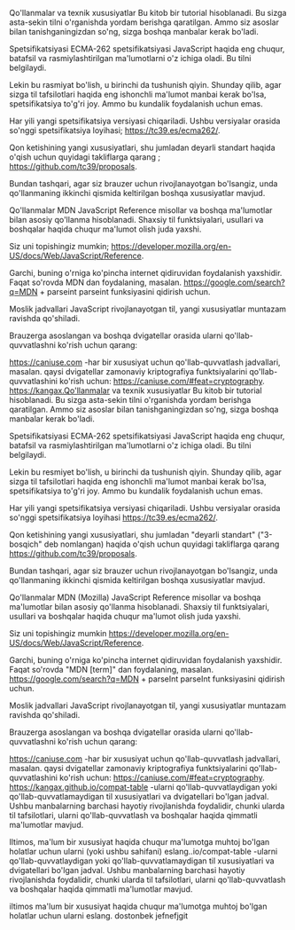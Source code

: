 Qo'llanmalar va texnik xususiyatlar
Bu kitob bir tutorial hisoblanadi. Bu sizga asta-sekin tilni o'rganishda yordam berishga qaratilgan. Ammo siz asoslar bilan tanishganingizdan so'ng, sizga boshqa manbalar kerak bo'ladi.

Spetsifikatsiyasi
ECMA-262 spetsifikatsiyasi JavaScript haqida eng chuqur, batafsil va rasmiylashtirilgan ma'lumotlarni o'z ichiga oladi. Bu tilni belgilaydi.

Lekin bu rasmiyat bo'lish, u birinchi da tushunish qiyin. Shunday qilib, agar sizga til tafsilotlari haqida eng ishonchli ma'lumot manbai kerak bo'lsa, spetsifikatsiya to'g'ri joy. Ammo bu kundalik foydalanish uchun emas.

Har yili yangi spetsifikatsiya versiyasi chiqariladi. Ushbu versiyalar orasida so'nggi spetsifikatsiya loyihasi;
 https://tc39.es/ecma262/.

Qon ketishining yangi xususiyatlari, shu jumladan deyarli standart  haqida o'qish uchun quyidagi takliflarga qarang ;
https://github.com/tc39/proposals.

Bundan tashqari, agar siz brauzer uchun rivojlanayotgan bo'lsangiz, unda qo'llanmaning ikkinchi qismida keltirilgan boshqa xususiyatlar mavjud.

Qo'llanmalar
MDN  JavaScript Reference misollar va boshqa ma'lumotlar bilan asosiy qo'llanma hisoblanadi. Shaxsiy til funktsiyalari, usullari va boshqalar haqida chuqur ma'lumot olish juda yaxshi.

Siz uni topishingiz mumkin;
 https://developer.mozilla.org/en-US/docs/Web/JavaScript/Reference.

Garchi, buning o'rniga ko'pincha internet qidiruvidan foydalanish yaxshidir. Faqat so'rovda MDN  dan foydalaning, masalan. 
https://google.com/search?q=MDN + parseint parseint funksiyasini qidirish uchun.

Moslik jadvallari
JavaScript rivojlanayotgan til, yangi xususiyatlar muntazam ravishda qo'shiladi.

Brauzerga asoslangan va boshqa dvigatellar orasida ularni qo'llab-quvvatlashni ko'rish uchun qarang:

https://caniuse.com -har bir xususiyat uchun qo'llab-quvvatlash jadvallari, masalan. qaysi dvigatellar zamonaviy kriptografiya funktsiyalarini qo'llab-quvvatlashini ko'rish uchun:
 https://caniuse.com/#feat=cryptography.
https://kangax.Qo'llanmalar va texnik xususiyatlar
Bu kitob bir tutorial hisoblanadi. Bu sizga asta-sekin tilni o'rganishda yordam berishga qaratilgan. Ammo siz asoslar bilan tanishganingizdan so'ng, sizga boshqa manbalar kerak bo'ladi.

Spetsifikatsiyasi
ECMA-262 spetsifikatsiyasi JavaScript haqida eng chuqur, batafsil va rasmiylashtirilgan ma'lumotlarni o'z ichiga oladi. Bu tilni belgilaydi.

Lekin bu resmiyet bo'lish, u birinchi da tushunish qiyin. Shunday qilib, agar sizga til tafsilotlari haqida eng ishonchli ma'lumot manbai kerak bo'lsa, spetsifikatsiya to'g'ri joy. Ammo bu kundalik foydalanish uchun emas.

Har yili yangi spetsifikatsiya versiyasi chiqariladi. Ushbu versiyalar orasida so'nggi spetsifikatsiya loyihasi https://tc39.es/ecma262/.

Qon ketishining yangi xususiyatlari, shu jumladan "deyarli standart" ("3-bosqich" deb nomlangan) haqida o'qish uchun quyidagi takliflarga qarang https://github.com/tc39/proposals.

Bundan tashqari, agar siz brauzer uchun rivojlanayotgan bo'lsangiz, unda qo'llanmaning ikkinchi qismida keltirilgan boshqa xususiyatlar mavjud.

Qo'llanmalar
MDN (Mozilla) JavaScript Reference misollar va boshqa ma'lumotlar bilan asosiy qo'llanma hisoblanadi. Shaxsiy til funktsiyalari, usullari va boshqalar haqida chuqur ma'lumot olish juda yaxshi.

Siz uni topishingiz mumkin https://developer.mozilla.org/en-US/docs/Web/JavaScript/Reference.

Garchi, buning o'rniga ko'pincha internet qidiruvidan foydalanish yaxshidir. Faqat so'rovda "MDN [term]" dan foydalaning, masalan. https://google.com/search?q=MDN + parseInt parseInt funksiyasini qidirish uchun.

Moslik jadvallari
JavaScript rivojlanayotgan til, yangi xususiyatlar muntazam ravishda qo'shiladi.

Brauzerga asoslangan va boshqa dvigatellar orasida ularni qo'llab-quvvatlashni ko'rish uchun qarang:

https://caniuse.com -har bir xususiyat uchun qo'llab-quvvatlash jadvallari, masalan. qaysi dvigatellar zamonaviy kriptografiya funktsiyalarini qo'llab-quvvatlashini ko'rish uchun: https://caniuse.com/#feat=cryptography.
https://kangax.github.io/compat-table -ularni qo'llab-quvvatlaydigan yoki qo'llab-quvvatlamaydigan til xususiyatlari va dvigatellari bo'lgan jadval.
Ushbu manbalarning barchasi hayotiy rivojlanishda foydalidir, chunki ularda til tafsilotlari, ularni qo'llab-quvvatlash va boshqalar haqida qimmatli ma'lumotlar mavjud.

Iltimos, ma'lum bir xususiyat haqida chuqur ma'lumotga muhtoj bo'lgan holatlar uchun ularni (yoki ushbu sahifani) eslang..io/compat-table -ularni qo'llab-quvvatlaydigan yoki qo'llab-quvvatlamaydigan til xususiyatlari va dvigatellari bo'lgan jadval.
Ushbu manbalarning barchasi hayotiy rivojlanishda foydalidir, chunki ularda til tafsilotlari, ularni qo'llab-quvvatlash va boshqalar haqida qimmatli ma'lumotlar mavjud.

iltimos  ma'lum bir xususiyat haqida chuqur ma'lumotga muhtoj bo'lgan holatlar uchun ularni  eslang.
dostonbek
jefnefjgit 